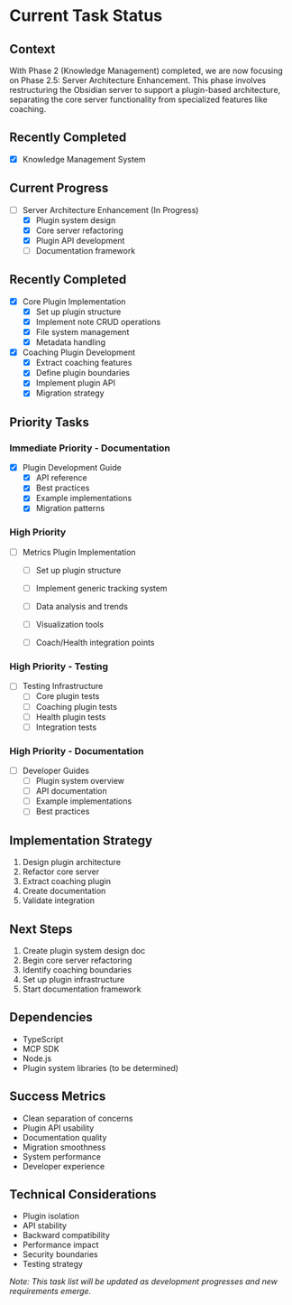 # Current Task Status

## Context
With Phase 2 (Knowledge Management) completed, we are now focusing on Phase 2.5: Server Architecture Enhancement. This phase involves restructuring the Obsidian server to support a plugin-based architecture, separating the core server functionality from specialized features like coaching.

## Recently Completed
- [x] Knowledge Management System

## Current Progress
- [ ] Server Architecture Enhancement (In Progress)
  - [x] Plugin system design
  - [x] Core server refactoring
  - [x] Plugin API development
  - [ ] Documentation framework

## Recently Completed
- [x] Core Plugin Implementation
  - [x] Set up plugin structure
  - [x] Implement note CRUD operations
  - [x] File system management
  - [x] Metadata handling

- [x] Coaching Plugin Development
  - [x] Extract coaching features
  - [x] Define plugin boundaries
  - [x] Implement plugin API
  - [x] Migration strategy

## Priority Tasks
### Immediate Priority - Documentation
- [x] Plugin Development Guide
  - [x] API reference
  - [x] Best practices
  - [x] Example implementations
  - [x] Migration patterns

### High Priority
- [ ] Metrics Plugin Implementation
  - [ ] Set up plugin structure
  - [ ] Implement generic tracking system
  - [ ] Data analysis and trends
  - [ ] Visualization tools
  - [ ] Coach/Health integration points



### High Priority - Testing
- [ ] Testing Infrastructure
  - [ ] Core plugin tests
  - [ ] Coaching plugin tests
  - [ ] Health plugin tests
  - [ ] Integration tests

### High Priority - Documentation
- [ ] Developer Guides
  - [ ] Plugin system overview
  - [ ] API documentation
  - [ ] Example implementations
  - [ ] Best practices

## Implementation Strategy
1. Design plugin architecture
2. Refactor core server
3. Extract coaching plugin
4. Create documentation
5. Validate integration

## Next Steps
1. Create plugin system design doc
2. Begin core server refactoring
3. Identify coaching boundaries
4. Set up plugin infrastructure
5. Start documentation framework

## Dependencies
- TypeScript
- MCP SDK
- Node.js
- Plugin system libraries (to be determined)

## Success Metrics
- Clean separation of concerns
- Plugin API usability
- Documentation quality
- Migration smoothness
- System performance
- Developer experience

## Technical Considerations
- Plugin isolation
- API stability
- Backward compatibility
- Performance impact
- Security boundaries
- Testing strategy

*Note: This task list will be updated as development progresses and new requirements emerge.*
